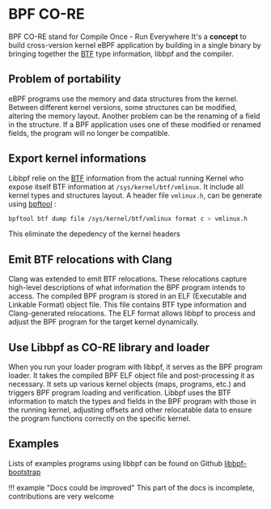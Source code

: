 # BPF CO-RE

BPF CO-RE stand for Compile Once - Run Everywhere
It's a **concept** to build cross-version kernel eBPF application by building in a single binary by bringing together the [BTF] type information, libbpf and the compiler. 

## Problem of portability
eBPF programs use the memory and data structures from the kernel. Between different kernel versions, some structures can be modified, altering the memory layout. 
Another problem can be the renaming of a field in the structure. 
If a BPF application uses one of these modified or renamed fields, the program will no longer be compatible.

<!-- CO-RE in the kernel + VMLinux -->
## Export kernel informations
Libbpf relie on the [BTF] information from the actual running Kernel who expose itself BTF information at `/sys/kernel/btf/vmlinux`.
It include all kernel types and structures layout.
A header file `vmlinux.h`, can be generate using [bpftool] :
```sh
bpftool btf dump file /sys/kernel/btf/vmlinux format c > vmlinux.h
```

This eliminate the depedency of the kernel headers

<!-- CO-RE in compilers -->
## Emit BTF relocations with Clang
Clang was extended to emit BTF relocations. These relocations capture high-level descriptions of what information the BPF program intends to access.
The compiled BPF program is stored in an ELF (Executable and Linkable Format) object file. This file contains BTF type information and Clang-generated relocations. 
The ELF format allows libbpf to process and adjust the BPF program for the target kernel dynamically.

<!-- CO-RE eBPF library in libbpf -->
## Use Libbpf as CO-RE library and loader
When you run your loader program with libbpf, it serves as the BPF program loader. It takes the compiled BPF ELF object file and post-processing it as necessary. It sets up various kernel objects (maps, programs, etc.) and triggers BPF program loading and verification. 
Libbpf uses the BTF information to match the types and fields in the BPF program with those in the running kernel, adjusting offsets and other relocatable data to ensure the program functions correctly on the specific kernel.

## Examples

Lists of examples programs using libbpf can be found on Github [libbpf-bootstrap]

!!! example "Docs could be improved"
    This part of the docs is incomplete, contributions are very welcome


[BTF]: btf.md
[bpftool]: https://github.com/libbpf/bpftool
[libbpf-bootstrap]: https://github.com/libbpf/libbpf-bootstrap
